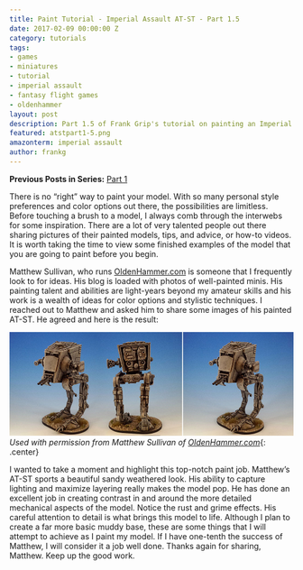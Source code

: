 ```yaml
---
title: Paint Tutorial - Imperial Assault AT-ST - Part 1.5
date: 2017-02-09 00:00:00 Z
category: tutorials
tags:
- games
- miniatures
- tutorial
- imperial assault
- fantasy flight games
- oldenhammer
layout: post
description: Part 1.5 of Frank Grip's tutorial on painting an Imperial Assault AT-ST.
featured: atstpart1-5.png
amazonterm: imperial assault
author: frankg
---
```


**Previous Posts in Series:** [Part 1](http://pawnsperspective.com/Imperial-Assault-AT-ST-Paint-Tutorial-Part-1/)

There is no “right” way to paint your model. With so many personal style preferences and color options out there, the possibilities are limitless. Before touching a brush to a model, I always comb through the interwebs for some inspiration. There are a lot of very talented people out there sharing pictures of their painted models, tips, and advice, or how-to videos. It is worth taking the time to view some finished examples of the model that you are going to paint before you begin.

Matthew Sullivan, who runs [OldenHammer.com](http://oldenhammer.com) is someone that I frequently look to for ideas. His blog is loaded with photos of well-painted minis. His painting talent and abilities are light-years beyond my amateur skills and his work is a wealth of ideas for color options and stylistic techniques. I reached out to Matthew and asked him to share some images of his painted AT-ST. He agreed and here is the result:

![OldenHammer AT-ST](/images/atstpaint/oldenhammer-atst.jpg)
*Used with permission from Matthew Sullivan of [OldenHammer.com](http://oldenhammer.com)*{: .center}

I wanted to take a moment and highlight this top-notch paint job. Matthew’s AT-ST sports a beautiful sandy weathered look. His ability to capture lighting and maximize layering really makes the model pop. He has done an excellent job in creating contrast in and around the more detailed mechanical aspects of the model. Notice the rust and grime effects. His careful attention to detail is what brings this model to life. Although I plan to create a far more basic muddy base, these are some things that I will attempt to achieve as I paint my model. If I have one-tenth the success of Matthew, I will consider it a job well done. Thanks again for sharing, Matthew. Keep up the good work.
